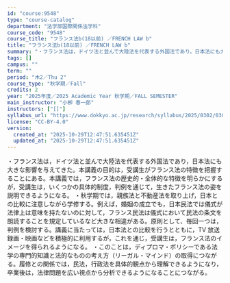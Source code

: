 ```yaml
---
id: "course:9548"
type: "course-catalog"
department: "法学部国際関係法学科"
course_code: "9548"
course_title: "フランス法b(18以前) ／FRENCH LAW b"
title: "フランス法b(18以前) ／FRENCH LAW b"
summary: "・フランス法は，ドイツ法と並んで大陸法を代表する外国法であり，日本法にも大きな影響を与えてきた。本講義の目的は，受講生がフランス法の特徴を把握することにある。本講義では，フランス法の歴史的・全体的な特徴を明らかにするが，受講生は，いくつかの…"
tags: []
campus: ""
term: ""
period: "木2／Thu 2"
course_type: "秋学期／Fall"
credits: 2
year: "2025年度／2025 Academic Year 秋学期／FALL SEMESTER"
main_instructor: "小栁 春一郎"
instructors: ["[]"]
syllabus_url: "https://www.dokkyo.ac.jp/research/syllabus/2025/0302/0302_09548_ja_JP.html"
license: "CC-BY-4.0"
version:
  created_at: "2025-10-29T12:47:51.635451Z"
  updated_at: "2025-10-29T12:47:51.635451Z"
---
```

・フランス法は，ドイツ法と並んで大陸法を代表する外国法であり，日本法にも大きな影響を与えてきた。本講義の目的は，受講生がフランス法の特徴を把握することにある。本講義では，フランス法の歴史的・全体的な特徴を明らかにするが，受講生は，いくつかの具体的制度，判例を通じて，生きたフランス法の姿を説明できるようになる。 ・秋学期では，親族法と不動産法を取り上げ，日本との比較に注意しながら学修する。例えば，婚姻の成立でも，日本民法では儀式が法律上は意味を持たないのに対して，フランス民法は儀式において民法の条文を朗読することを規定しているなど大きな相違がある。原則として、毎回一つは，判例を検討する。講義に当たっては，日本法との比較を行うとともに，TV 放送録画・映画などを積極的に利用するが，これを通じ，受講生は，フランス法のイメージを得られるようになる。 ・このことは，ディプロマ・ポリシーである法学の専門的知識と法的なものの考え方（リーガル・マインド）の取得につながる。履修との関係では，民法，行政法を具体的観点から理解できるようになり，卒業後は，法律問題を広い視点から分析できるようになることにつながる。
